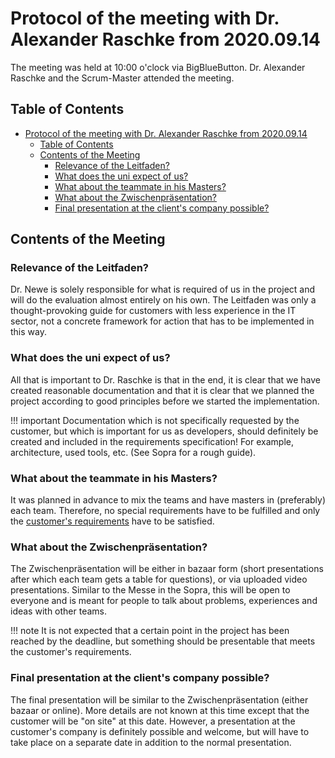 # Protocol of the meeting with Dr. Alexander Raschke from 2020.09.14

The meeting was held at 10:00 o'clock via BigBlueButton. Dr. Alexander Raschke and the Scrum-Master attended the meeting.

## Table of Contents

- [Protocol of the meeting with Dr. Alexander Raschke from 2020.09.14](#protocol-of-the-meeting-with-dr-alexander-raschke-from-20200914)
  - [Table of Contents](#table-of-contents)
  - [Contents of the Meeting](#contents-of-the-meeting)
    - [Relevance of the Leitfaden?](#relevance-of-the-leitfaden)
    - [What does the uni expect of us?](#what-does-the-uni-expect-of-us)
    - [What about the teammate in his Masters?](#what-about-the-teammate-in-his-masters)
    - [What about the Zwischenpräsentation?](#what-about-the-zwischenpräsentation)
    - [Final presentation at the client's company possible?](#final-presentation-at-the-clients-company-possible)

## Contents of the Meeting

### Relevance of the Leitfaden?

Dr. Newe is solely responsible for what is required of us in the project and will do the evaluation almost entirely on his own. The Leitfaden was only a thought-provoking guide for customers with less experience in the IT sector, not a concrete framework for action that has to be implemented in this way.

### What does the uni expect of us?

All that is important to Dr. Raschke is that in the end, it is clear that we have created reasonable documentation and that it is clear that we planned the project according to good principles before we started the implementation. 

!!! important
    Documentation which is not specifically requested by the customer, but which is important for us as developers, should definitely be created and included in the requirements specification!
    For example, architecture, used tools, etc. (See Sopra for a rough guide).

### What about the teammate in his Masters?

It was planned in advance to mix the teams and have masters in (preferably) each team. Therefore, no special requirements have to be fulfilled and only the [customer's requirements](#relevance-of-the-leitfaden) have to be satisfied.

### What about the Zwischenpräsentation?

The Zwischenpräsentation will be either in bazaar form (short presentations after which each team gets a table for questions), or via uploaded video presentations.
Similar to the Messe in the Sopra, this will be open to everyone and is meant for people to talk about problems, experiences and ideas with other teams.

!!! note
    It is not expected that a certain point in the project has been reached by the deadline, but something should be presentable that meets the customer's requirements.

### Final presentation at the client's company possible?

The final presentation will be similar to the Zwischenpräsentation (either bazaar or online). More details are not known at this time except that the customer will be "on site" at this date.
However, a presentation at the customer's company is definitely possible and welcome, but will have to take place on a separate date in addition to the normal presentation.
